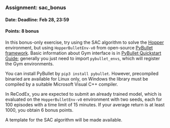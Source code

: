 ### Assignment: sac_bonus
#### Date: Deadline: Feb 28, 23:59
#### Points: 8 bonus

In this bonus-only exercise, try using the SAC algorithm to solve the
[Hopper](https://gym.openai.com/envs/Hopper-v2/) environment, but using
`HopperBulletEnv-v0` from open-source [PyBullet framework](https://github.com/bulletphysics/bullet3).
Basic information about Gym interface is in
[PyBullet Quickstart Guide](https://usermanual.wiki/Document/pybullet20quickstart20guide.479068914/view#48);
generally you just need to import `pybullet_envs`, which will register the
Gym environments.

You can install PyBullet by `pip3 install pybullet`. However, precompiled
binaried are available for Linux only, on Windows the library must be compiled
by a suitable Microsoft Visual C++ compiler.

In ReCodEx, you are expected to submit an already trained model, which is
evaluated on the `HopperBulletEnv-v0` environment with two seeds, each for 100
episodes with a time limit of 15 minutes. If your average return is at
least 1000, you obtain 6 bonus points.

A template for the SAC algorithm will be made available.

